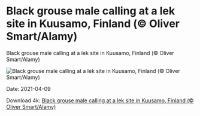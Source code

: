 # Black grouse male calling at a lek site in Kuusamo, Finland (© Oliver Smart/Alamy)

Black grouse male calling at a lek site in Kuusamo, Finland (© Oliver Smart/Alamy)

![Black grouse male calling at a lek site in Kuusamo, Finland (© Oliver Smart/Alamy)](https://bing.com/th?id=OHR.TetraoTetrix_EN-US8933698445_UHD.jpg&w=1024&h=576)

Date: 2021-04-09

Download 4k: [Black grouse male calling at a lek site in Kuusamo, Finland (© Oliver Smart/Alamy)](https://bing.com/th?id=OHR.TetraoTetrix_EN-US8933698445_UHD.jpg)

